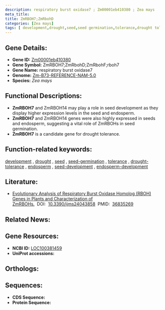```yaml
---
description: respiratory burst oxidase7 ; Zm00001eb410380 ; Zea mays
meta_title:
title: ZmRBOH7;ZmRbohD
categories: [Zea mays]
tags: [ development,drought,seed,seed germination,tolerance,drought tolerance,endosperm,seed development,endosperm development ]
---
```


## Gene Details:
- **Gene ID:**	[Zm00001eb410380](https://www.maizegdb.org/gene_center/gene/Zm00001eb410380)
- **Gene Symbol:** ZmRBOH7;ZmRbohD;ZmRbohF;rboh7
- **Gene Name:** respiratory burst oxidase7
- **Genome:** [Zm-B73-REFERENCE-NAM-5.0](https://www.maizegdb.org/genome/assembly/Zm-B73-REFERENCE-NAM-5.0)
- **Species:** *Zea mays*

## Functional Descriptions:
   - **ZmRBOH7** and ZmRBOH14 may play a role in seed development as they display higher expression levels in the seed and endosperm.
   - **ZmRBOH7** and ZmRBOH14 genes were also highly expressed in seeds and endosperm, suggesting a vital role of ZmRBOHs in seed germination.
   - **ZmRBOH7** is a candidate gene for drought tolerance.

## Function-related keywords:
[development](/tags/development/)&nbsp;,&nbsp;[drought](/tags/drought/)&nbsp;,&nbsp;[seed](/tags/seed/)&nbsp;,&nbsp;[seed-germination](/tags/seed-germination/)&nbsp;,&nbsp;[tolerance](/tags/tolerance/)&nbsp;,&nbsp;[drought-tolerance](/tags/drought-tolerance/)&nbsp;,&nbsp;[endosperm](/tags/endosperm/)&nbsp;,&nbsp;[seed-development](/tags/seed-development/)&nbsp;,&nbsp;[endosperm-development](/tags/endosperm-development/)

## Literature:
   - [Evolutionary Analysis of Respiratory Burst Oxidase Homolog (RBOH) Genes in Plants and Characterization of ZmRBOHs.]( https://www.ncbi.nlm.nih.gov/pmc/articles/PMC9965149/)&nbsp;&nbsp;DOI:&nbsp;&nbsp;[10.3390/ijms24043858](https://www.ncbi.nlm.nih.gov/pmc/articles/PMC9965149/)&nbsp;&nbsp;PMID:&nbsp;&nbsp;[36835269](https://pubmed.ncbi.nlm.nih.gov/36835269/)

## Related News:

## Gene Resources:
- **NCBI ID:**  [LOC100381459](https://www.ncbi.nlm.nih.gov/gene/?term=LOC100381459)
- **UniProt accessions:** [](https://www.uniprot.org/uniprotkb//entry)

## Orthologs:

## Sequences:
- **CDS Sequence:**
- **Protein Sequence:**
